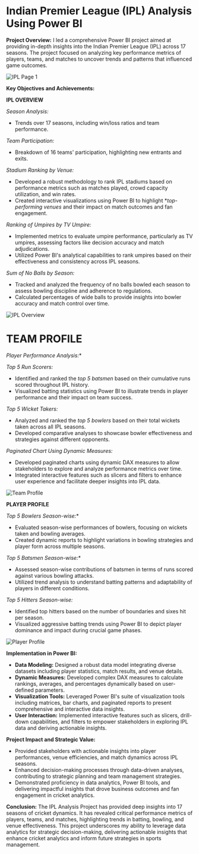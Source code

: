 # Indian Premier League (IPL) Analysis Using Power BI

**Project Overview:**
I led a comprehensive Power BI project aimed at providing in-depth insights into the Indian Premier League (IPL) across 17 seasons. The project focused on analyzing key performance metrics of players, teams, and matches to uncover trends and patterns that influenced game outcomes.

![IPL Page 1](https://github.com/sj8367/PowerBI-Projects/assets/113372462/2d916836-8ef6-4eab-a527-aea844a3cdc9)

**Key Objectives and Achievements:**

**IPL OVERVIEW**

*Season Analysis:* 

 - Trends over 17 seasons, including win/loss ratios and team performance.

*Team Participation:* 

 - Breakdown of 16 teams' participation, highlighting new entrants and exits.

*Stadium Ranking by Venue:*
 - Developed a robust methodology to rank IPL stadiums based on performance metrics such as matches played, crowd capacity utilization, and win rates.
 - Created interactive visualizations using Power BI to highlight **top-performing venues* and their impact on match outcomes and fan engagement.

*Ranking of Umpires by TV Umpire:*
 - Implemented metrics to evaluate umpire performance, particularly as TV umpires, assessing factors like decision accuracy and match adjudications.
 - Utilized Power BI's analytical capabilities to rank umpires based on their effectiveness and consistency across IPL seasons.
   
*Sum of No Balls by Season:* 
 - Tracked and analyzed the frequency of no balls bowled each season to assess bowling discipline and adherence to regulations.
 - Calculated percentages of wide balls to provide insights into bowler accuracy and match control over time.
  
![IPL Overview](https://github.com/sj8367/PowerBI-Projects/assets/113372462/5db67fd5-fd9b-4a2f-8b77-b1ededbc9d19)

# TEAM PROFILE #

*Player Performance Analysis:**

*Top 5 Run Scorers:*
 - Identified and ranked the *top 5 batsmen* based on their cumulative runs scored throughout IPL history.
 - Visualized batting statistics using Power BI to illustrate trends in player performance and their impact on team success.

*Top 5 Wicket Takers:*
 - Analyzed and ranked the *top 5 bowlers* based on their total wickets taken across all IPL seasons.
 - Developed comparative analyses to showcase bowler effectiveness and strategies against different opponents.

*Paginated Chart Using Dynamic Measures:*
 - Developed paginated charts using dynamic DAX measures to allow stakeholders to explore and analyze performance metrics over time.
 - Integrated interactive features such as slicers and filters to enhance user experience and facilitate deeper insights into IPL data.

![Team Profile](https://github.com/sj8367/PowerBI-Projects/assets/113372462/99a7ce1c-02ed-42b1-8271-cbd1430b90ea)

 **PLAYER PROFILE**
    
*Top 5 Bowlers Season-wise:**
 - Evaluated season-wise performances of bowlers, focusing on wickets taken and bowling averages.
 - Created dynamic reports to highlight variations in bowling strategies and player form across multiple seasons.

*Top 5 Batsmen Season-wise:**
 - Assessed season-wise contributions of batsmen in terms of runs scored against various bowling attacks.
 - Utilized trend analysis to understand batting patterns and adaptability of players in different conditions.

*Top 5 Hitters Season-wise:*
 - Identified top hitters based on the number of boundaries and sixes hit per season.
 - Visualized aggressive batting trends using Power BI to depict player dominance and impact during crucial game phases.

 ![Player Profile](https://github.com/sj8367/PowerBI-Projects/assets/113372462/4102937d-64b7-4199-bb04-67ece54650f1)


**Implementation in Power BI:**
- **Data Modeling:** Designed a robust data model integrating diverse datasets including player statistics, match results, and venue details.
- **Dynamic Measures:** Developed complex DAX measures to calculate rankings, averages, and percentages dynamically based on user-defined parameters.
- **Visualization Tools:** Leveraged Power BI's suite of visualization tools including matrices, bar charts, and paginated reports to present comprehensive and interactive data insights.
- **User Interaction:** Implemented interactive features such as slicers, drill-down capabilities, and filters to empower stakeholders in exploring IPL data and deriving actionable insights.

**Project Impact and Strategic Value:**
- Provided stakeholders with actionable insights into player performances, venue efficiencies, and match dynamics across IPL seasons.
- Enhanced decision-making processes through data-driven analyses, contributing to strategic planning and team management strategies.
- Demonstrated proficiency in data analytics, Power BI tools, and delivering impactful insights that drove business outcomes and fan engagement in cricket analytics.

**Conclusion:**
The IPL Analysis Project has provided deep insights into 17 seasons of cricket dynamics. It has revealed critical performance metrics of players, teams, and matches, highlighting trends in batting, bowling, and venue effectiveness. This project underscores my ability to leverage data analytics for strategic decision-making, delivering actionable insights that enhance cricket analytics and inform future strategies in sports management.
